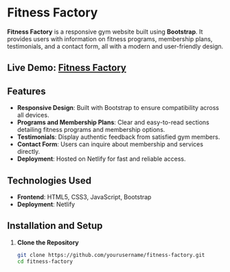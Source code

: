 # Fitness Factory

**Fitness Factory** is a responsive gym website built using **Bootstrap**. It provides users with information on fitness programs, membership plans, testimonials, and a contact form, all with a modern and user-friendly design.

## **Live Demo**: [Fitness Factory](https://fitnesfactory.netlify.app/)

## Features

- **Responsive Design**: Built with Bootstrap to ensure compatibility across all devices.
- **Programs and Membership Plans**: Clear and easy-to-read sections detailing fitness programs and membership options.
- **Testimonials**: Display authentic feedback from satisfied gym members.
- **Contact Form**: Users can inquire about membership and services directly.
- **Deployment**: Hosted on Netlify for fast and reliable access.

## Technologies Used

- **Frontend**: HTML5, CSS3, JavaScript, Bootstrap
- **Deployment**: Netlify

## Installation and Setup

1. **Clone the Repository**
   ```bash
   git clone https://github.com/yourusername/fitness-factory.git
   cd fitness-factory
